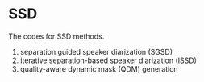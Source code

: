 # SSD
The codes for SSD methods.
1. separation guided speaker diarization (SGSD)
2. iterative separation-based speaker diarization (ISSD)
3. quality-aware dynamic mask (QDM) generation 

